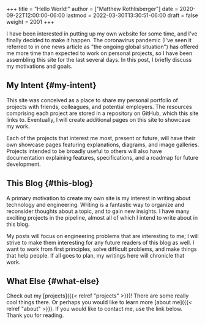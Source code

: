 +++
title = "Hello World!"
author = ["Matthew Rothlisberger"]
date = 2020-09-22T12:00:00-06:00
lastmod = 2022-03-30T13:30:51-06:00
draft = false
weight = 2001
+++

I have been interested in putting up my own website for some time, and
I've finally decided to make it happen. The coronavirus pandemic (I've
seen it referred to in one news article as "the ongoing global
situation") has offered me more time than expected to work on personal
projects, so I have been assembling this site for the last several
days. In this post, I briefly discuss my motivations and goals.
<!--more-->


## My Intent {#my-intent}

This site was conceived as a place to share my personal portfolio of
projects with friends, colleagues, and potential employers. The
resources comprising each project are stored in a repository on
GitHub, which this site links to. Eventually, I will create additional
pages on this site to showcase my work.

Each of the projects that interest me most, present or future, will
have their own showcase pages featuring explanations, diagrams, and
image galleries. Projects intended to be broadly useful to others will
also have documentation explaining features, specifications, and a
roadmap for future development.


## This Blog {#this-blog}

A primary motivation to create my own site is my interest in writing
about technology and engineering. Writing is a fantastic way to
organize and reconsider thoughts about a topic, and to gain new
insights. I have many exciting projects in the pipeline, almost all of
which I intend to write about in this blog.

My posts will focus on engineering problems that are interesting to
me; I will strive to make them interesting for any future readers of
this blog as well. I want to work from first principles, solve
difficult problems, and make things that help people. If all goes to
plan, my writings here will chronicle that work.


## What Else {#what-else}

Check out my [projects]({{< relref "projects" >}})! There are some really cool
things there. Or perhaps you would like to learn more [about
me]({{< relref "about" >}}). If you would like to contact me, use the link below. Thank you
for reading.
